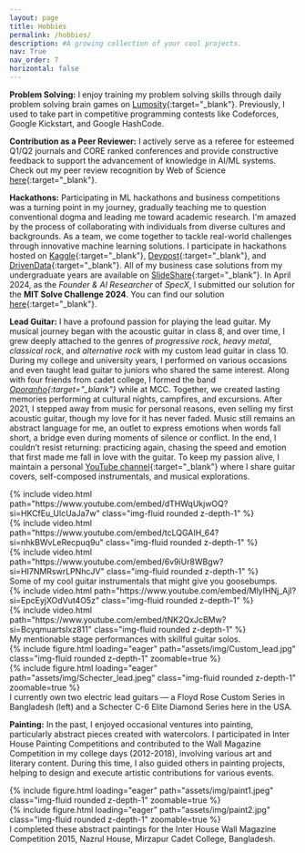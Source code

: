 ```yaml
---
layout: page
title: Hobbies
permalink: /hobbies/
description: #A growing collection of your cool projects.
nav: True
nav_order: 7
horizontal: false
---
```


**Problem Solving:**
I enjoy training my problem solving skills through daily problem solving brain games on [Lumosity](https://www.lumosity.com/en/){:target="_blank"}. Previously, I used to take part in competitive programming contests like Codeforces, Google Kickstart, and Google HashCode.


**Contribution as a Peer Reviewer:**
I actively serve as a referee for esteemed Q1/Q2 journals and CORE ranked conferences and provide constructive feedback to support the advancement of knowledge in AI/ML systems. Check out my peer review recognition by Web of Science [here](https://www.webofscience.com/wos/author/record/AFE-0313-2022 "WoS Profile"){:target="_blank"}.


**Hackathons:**
Participating in ML hackathons and business competitions was a turning point in my journey, gradually teaching me to question conventional dogma and leading me toward academic research. I'm amazed by the process of collaborating with individuals from diverse cultures and backgrounds. As a team, we come together to tackle real-world challenges through innovative machine learning solutions. I participate in hackathons hosted on [Kaggle](https://www.kaggle.com/mdabrarjahin "mdabrarjahin"){:target="_blank"}, [Devpost](https://devpost.com/abrar-jahin-2652 "abrar-jahin-2652"){:target="_blank"}, and [DrivenData](https://www.drivendata.org/users/Abrar2652/ "Abrar2652"){:target="_blank"}.
All of my business case solutions from my undergraduate years are available on [SlideShare](https://www.slideshare.net/MdAbrarJahin){:target="_blank"}. In April 2024, as the _Founder & AI Researcher_ of *SpecX*, I submitted our solution for the **MIT Solve Challenge 2024**. You can find our solution [here](https://solve.mit.edu/challenges/2024-global-health-challenge/solutions/90695){:target="_blank"}.


**Lead Guitar:**
I have a profound passion for playing the lead guitar. My musical journey began with the acoustic guitar in class 8, and over time, I grew deeply attached to the genres of *progressive rock*, *heavy metal*, *classical rock*, and *alternative rock* with my custom lead guitar in class 10. During my college and university years, I performed on various occasions and even taught lead guitar to juniors who shared the same interest. Along with four friends from cadet college, I formed the band *[Oporanho](https://www.facebook.com/oporanho.rockz){:target="_blank"}* while at MCC. Together, we created lasting memories performing at cultural nights, campfires, and excursions. After 2021, I stepped away from music for personal reasons, even selling my first acoustic guitar, though my love for it has never faded. Music still remains an abstract language for me, an outlet to express emotions when words fall short, a bridge even during moments of silence or conflict. In the end, I couldn’t resist returning: practicing again, chasing the speed and emotion that first made me fall in love with the guitar. To keep my passion alive, I maintain a personal [YouTube channel](https://www.youtube.com/channel/UCrdkiCJ3yxAOqFmJfb7RUWA){:target="_blank"} where I share guitar covers, self-composed instrumentals, and musical explorations.


<div class="row mt-3">
    <div class="col-sm mt-3 mt-md-0">
        {% include video.html path="https://www.youtube.com/embed/dTHWqUkjwOQ?si=HKCfEu_UlcUaJa7w" class="img-fluid rounded z-depth-1" %}
    </div>
    <div class="col-sm mt-3 mt-md-0">
        {% include video.html path="https://www.youtube.com/embed/tcLQGAIH_64?si=nhkBWvLeRecpuq9u" class="img-fluid rounded z-depth-1" %}
    </div>
    <div class="col-sm mt-3 mt-md-0">
        {% include video.html path="https://www.youtube.com/embed/6v9iUr8WBgw?si=HI7NMRswrLPNhcJV" class="img-fluid rounded z-depth-1" %}
    </div>
</div>
<div class="caption">
    Some of my cool guitar instrumentals that might give you goosebumps.
</div>



<div class="row mt-3">
    <div class="col-12 col-md-6 d-flex justify-content-center align-items-center mt-3 mt-md-0">
        <div class="embed-responsive embed-responsive-16by9">
	        {% include video.html path="https://www.youtube.com/embed/MlyIHNj_AjI?si=EpcEyjXOdVut4O5z" class="img-fluid rounded z-depth-1" %}
    	</div>
    </div>
    <div class="col-12 col-md-6 d-flex justify-content-center align-items-center mt-3 mt-md-0">
        <div class="embed-responsive embed-responsive-16by9">
        {% include video.html path="https://www.youtube.com/embed/tNK2QxJcBMw?si=BcyqmuartsIxz811" class="img-fluid rounded z-depth-1" %}
    	</div>
    </div>
</div>
<div class="caption">
    My mentionable stage performances with skillful guitar solos.
</div>


<div class="row mt-3">
    <div class="col-sm mt-3 mt-md-0">
        {% include figure.html loading="eager" path="assets/img/Custom_lead.jpg" class="img-fluid rounded z-depth-1" zoomable=true %}
    </div>
    <div class="col-sm mt-3 mt-md-0">
        {% include figure.html loading="eager" path="assets/img/Schecter_lead.jpeg" class="img-fluid rounded z-depth-1" zoomable=true %}
    </div>
</div>

<div class="caption">
    I currently own two electric lead guitars — a Floyd Rose Custom Series in Bangladesh (left) and a Schecter C-6 Elite Diamond Series here in the USA.
</div>


**Painting:**
In the past, I enjoyed occasional ventures into painting, particularly abstract pieces created with watercolors. I participated in Inter House Painting Competitions and contributed to the Wall Magazine Competition in my college days (2012-2018), involving various art and literary content. During this time, I also guided others in painting projects, helping to design and execute artistic contributions for various events.

<div class="row mt-3">
    <div class="col-sm mt-3 mt-md-0">
        {% include figure.html loading="eager" path="assets/img/paint1.jpeg" class="img-fluid rounded z-depth-1" zoomable=true %}
    </div>
    <div class="col-sm mt-3 mt-md-0">
        {% include figure.html loading="eager" path="assets/img/paint2.jpg" class="img-fluid rounded z-depth-1" zoomable=true %}
    </div>
</div>

<div class="caption">
    I completed these abstract paintings for the Inter House Wall Magazine Competition 2015, Nazrul House, Mirzapur Cadet College, Bangladesh.
</div>










